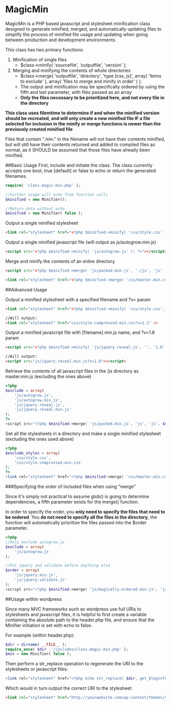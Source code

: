 MagicMin
=========

MagicMin is a PHP based javascript and stylesheet minification class designed to generate minified, merged, and automatically updating files to simplify the process of minified file usage and updating when going between production and development environments.

This class has two primary functions:

1. Minification of single files
    * $class->minify( 'sourcefile', 'outputfile', 'version' );
2. Merging and minifying the contents of whole directories
    * $class->merge( 'outputfile', 'directory', 'type [css, js]', array( 'items to exclude' ), array( 'files to merge and minify in order' ) );
    * The output and minification may be specifically ordered by using the fifth and last parameter, with files passed as an array
    * **Only the files necessary to be prioritized here, and not every file in the directory**
    
**This class uses filemtime to determine if and when the minified version should be recreated, and will only create a new minified file IF a file selected for inclusion in the minify or merge functions is newer than the previously created minified file**

Files that contain ".min." in the filename will not have their contents minified, but will still have their contents returned and added to compiled files as normal, as it SHOULD be assumed that those files have already been minified.

##Basic Usage
First, include and initiate the class.  The class currently accepts one bool, true [default] or false to echo or return the generated filenames.

```php
require( 'class.magic-min.php' );

//Further usage will echo from function calls
$minified = new Minifier();

//Return data without echo
$minified = new Minifier( false );
```

Output a single minified stylesheet

```html
<link rel="stylesheet" href="<?php $minified->minify( 'css/style.css' ); ?>" />
```

Output a single minified javascript file (will output as js/autogrow.min.js)

```html
<script src="<?php $minified->minify( 'js/autogrow.js' ); ?>"></script>
```

Merge and minify the contents of an entire directory

```html
<script src="<?php $minified->merge( 'js/packed.min.js', './js', 'js' ); ?>"></script>

<link rel="stylesheet" href="<?php $minified->merge( 'css/master.min.css', './css', 'css' ); ?>" />
```

##Advanced Usage

Output a minified stylesheet with a specified filename and ?v= param 

```html
<link rel="stylesheet" href="<?php $minified->minify( 'css/style.css', 'css/style-compressed.min.css', '1.1' ); ?>" />

//Will output:
<link rel="stylesheet" href="css/style-compressed.min.css?v=1.1" />
```

Output a minified javascript file with [filename].min.js name, and ?v=1.8 param

```html
<script src="<?php $minified->minify( 'js/jquery.reveal.js', '', '1.8' ); ?>"></script>

//Will output:
<script src="js/jquery.reveal.min.js?v=1.8"></script>
```

Retrieve the contents of all javascript files in the /js directory as master.min.js (excluding the ones above)

```php
<?php
$exclude = array( 
    'js/autogrow.js', 
    'js/autogrow.min.js', 
    'js/jquery.reveal.js', 
    'js/jquery.reveal.min.js'
);
?>
<script src="<?php $minified->merge( 'js/packed.min.js', 'js', 'js', $exclude ); ?>"></script>
```

Get all the stylesheets in a directory and make a single minified stylesheet (excluding the ones used above)

```php
<?php
$exclude_styles = array(
    'css/style.css', 
    'css/style-compressed.min.css'
);
?>
<link rel="stylesheet" href="<?php $minified->merge( 'css/master.min.css', 'css', 'css', $exclude_styles ); ?>" />
```

###Specifying the order of included files when using "merge"

Since it's simply not practical to assume glob() is going to determine dependencies, a fifth parameter exists for the merge() function.

In order to specify the order, you **only need to specify the files that need to be ordered**.  You **do not need to specify all the files in the directory**, the function will automatically prioritize the files passed into the $order parameter.

```php
<?php
//Only exclude autogrow.js
$exclude = array(
    'js/autogrow.js'
);

//Put jquery and validate before anything else
$order = array(
    'js/jquery.min.js', 
    'js/jquery.validate.js'
);
<script src="<?php $minified->merge( 'js/magically-ordered.min.js', 'js', 'js', $exclude, $order ); ?>"></script>
```

##Usage within wordpress

Since many MVC frameworks such as wordpress use full URIs to stylesheets and javascript files, it is helpful to first create a variable containing the absolute path to the header.php file, and ensure that the Minifier initiation is set with echo to false.

For example (within header.php):

```php
$dir = dirname( __FILE__ );
require_once( $dir .'/includes/class.magic-min.php' );
$min = new Minifier( false );
```

Then perform a str_replace operation to regenerate the URI to the stylesheets or javascript files:

```php
<link rel="stylesheet" href="<?php echo str_replace( $dir, get_bloginfo('template_directory'), $min->merge( $dir . '/css/master.min.css', $dir . '/css', 'css' ) ); ?>" />
```

Which would in turn output the correct URI to the stylesheet:

```html
<link rel="stylesheet" href="http://yourwebsite.com/wp-content/themes/yourtheme/css/master.min.css" />
```